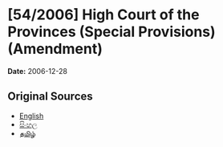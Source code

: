 # [54/2006] High Court of the Provinces (Special Provisions) (Amendment)

**Date:** 2006-12-28

## Original Sources

- [English](https://documents.gov.lk/view/acts/2006/12/54-2006_E.pdf)
- [සිංහල](https://documents.gov.lk/view/acts/2006/12/54-2006_S.pdf)
- [தமிழ்](https://documents.gov.lk/view/acts/2006/12/54-2006_T.pdf)
